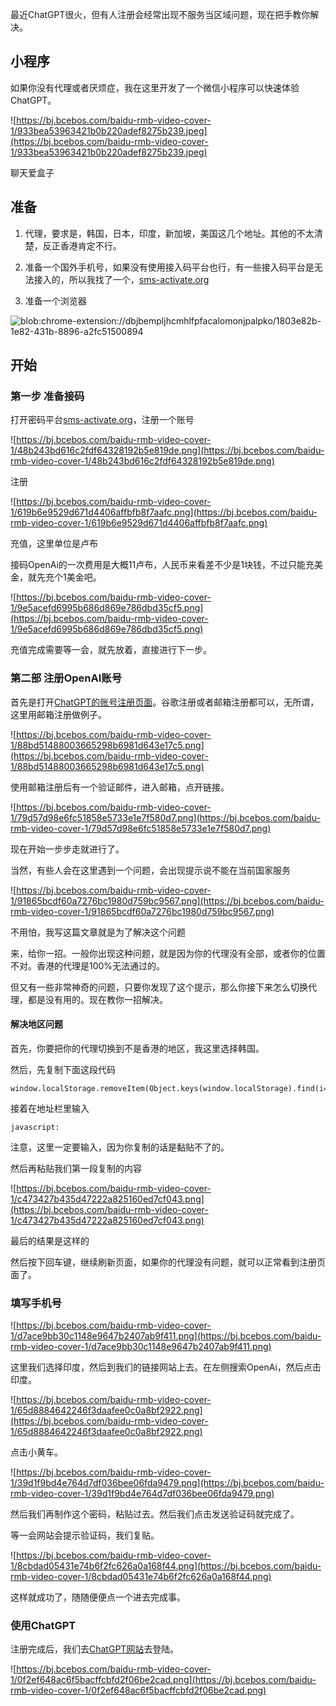 最近ChatGPT很火，但有人注册会经常出现不服务当区域问题，现在把手教你解决。

## 小程序

如果你没有代理或者厌烦症，我在这里开发了一个微信小程序可以快速体验ChatGPT。

![https://bj.bcebos.com/baidu-rmb-video-cover-1/933bea53963421b0b220adef8275b239.jpeg](https://bj.bcebos.com/baidu-rmb-video-cover-1/933bea53963421b0b220adef8275b239.jpeg)

聊天爱盒子

## 准备

1. 代理，要求是，韩国，日本，印度，新加坡，美国这几个地址。其他的不太清楚，反正香港肯定不行。

2. 准备一个国外手机号，如果没有使用接入码平台也行，有一些接入码平台是无法接入的，所以我找了一个，[sms-activate.org](https://sms-activate.org/?ref=2684538)

3. 准备一个浏览器

![blob:chrome-extension://dbjbempljhcmhlfpfacalomonjpalpko/1803e82b-1e82-431b-8896-a2fc51500894](blob:chrome-extension://dbjbempljhcmhlfpfacalomonjpalpko/1803e82b-1e82-431b-8896-a2fc51500894)

## 开始

### 第一步 准备接码

打开密码平台[sms-activate.org](https://sms-activate.org/?ref=2684538)，注册一个账号

![https://bj.bcebos.com/baidu-rmb-video-cover-1/48b243bd616c2fdf64328192b5e819de.png](https://bj.bcebos.com/baidu-rmb-video-cover-1/48b243bd616c2fdf64328192b5e819de.png)

注册

![https://bj.bcebos.com/baidu-rmb-video-cover-1/619b6e9529d671d4406affbfb8f7aafc.png](https://bj.bcebos.com/baidu-rmb-video-cover-1/619b6e9529d671d4406affbfb8f7aafc.png)

充值，这里单位是卢布

接码OpenAi的一次费用是大概11卢布，人民币来看差不少是1块钱，不过只能充美金，就先充个1美金吧。

![https://bj.bcebos.com/baidu-rmb-video-cover-1/9e5acefd6995b686d869e786dbd35cf5.png](https://bj.bcebos.com/baidu-rmb-video-cover-1/9e5acefd6995b686d869e786dbd35cf5.png)

充值完成需要等一会，就先放着，直接进行下一步。

### 第二部 注册OpenAI账号

首先是打开[ChatGPT的账号注册页面](https://beta.openai.com/signup)。谷歌注册或者邮箱注册都可以，无所谓，这里用邮箱注册做例子。

![https://bj.bcebos.com/baidu-rmb-video-cover-1/88bd51488003665298b6981d643e17c5.png](https://bj.bcebos.com/baidu-rmb-video-cover-1/88bd51488003665298b6981d643e17c5.png)

使用邮箱注册后有一个验证邮件，进入邮箱，点开链接。

![https://bj.bcebos.com/baidu-rmb-video-cover-1/79d57d98e6fc51858e5733e1e7f580d7.png](https://bj.bcebos.com/baidu-rmb-video-cover-1/79d57d98e6fc51858e5733e1e7f580d7.png)

现在开始一步步走就进行了。

当然，有些人会在这里遇到一个问题，会出现提示说不能在当前国家服务

![https://bj.bcebos.com/baidu-rmb-video-cover-1/91865bcdf60a7276bc1980d759bc9567.png](https://bj.bcebos.com/baidu-rmb-video-cover-1/91865bcdf60a7276bc1980d759bc9567.png)

不用怕，我写这篇文章就是为了解决这个问题

来，给你一招。一般你出现这种问题，就是因为你的代理没有全部，或者你的位置不对。香港的代理是100%无法通过的。

但又有一些非常神奇的问题，只要你发现了这个提示，那么你接下来怎么切换代理，都是没有用的。现在教你一招解决。

#### 解决地区问题

首先，你要把你的代理切换到不是香港的地区，我这里选择韩国。

然后，先复制下面这段代码

```Plain Text
window.localStorage.removeItem(Object.keys(window.localStorage).find(i=>i.startsWith('@@auth0spajs')))
```

接着在地址栏里输入

```Plain Text
javascript:
```

注意，这里一定要输入，因为你复制的话是黏贴不了的。

然后再粘贴我们第一段复制的内容

![https://bj.bcebos.com/baidu-rmb-video-cover-1/c473427b435d47222a825160ed7cf043.png](https://bj.bcebos.com/baidu-rmb-video-cover-1/c473427b435d47222a825160ed7cf043.png)

最后的结果是这样的

然后按下回车键，继续刷新页面，如果你的代理没有问题，就可以正常看到注册页面了。

### 填写手机号

![https://bj.bcebos.com/baidu-rmb-video-cover-1/d7ace9bb30c1148e9647b2407ab9f411.png](https://bj.bcebos.com/baidu-rmb-video-cover-1/d7ace9bb30c1148e9647b2407ab9f411.png)

这里我们选择印度，然后到我们的链接网站上去。在左侧搜索OpenAi，然后点击印度。

![https://bj.bcebos.com/baidu-rmb-video-cover-1/65d8884642246f3daafee0c0a8bf2922.png](https://bj.bcebos.com/baidu-rmb-video-cover-1/65d8884642246f3daafee0c0a8bf2922.png)

点击小黄车。

![https://bj.bcebos.com/baidu-rmb-video-cover-1/39d1f9bd4e764d7df036bee06fda9479.png](https://bj.bcebos.com/baidu-rmb-video-cover-1/39d1f9bd4e764d7df036bee06fda9479.png)

然后我们再制作这个密码，粘贴过去。然后我们点击发送验证码就完成了。

等一会网站会提示验证码，我们复贴。

![https://bj.bcebos.com/baidu-rmb-video-cover-1/8cbdad05431e74b6f2fc626a0a168f44.png](https://bj.bcebos.com/baidu-rmb-video-cover-1/8cbdad05431e74b6f2fc626a0a168f44.png)

这样就成功了，随随便便点一个进去完成事。

### 使用ChatGPT

注册完成后，我们去[ChatGPT网站](https://chat.openai.com/auth/login)去登陆。

![https://bj.bcebos.com/baidu-rmb-video-cover-1/0f2ef648ac6f5bacffcbfd2f06be2cad.png](https://bj.bcebos.com/baidu-rmb-video-cover-1/0f2ef648ac6f5bacffcbfd2f06be2cad.png)

